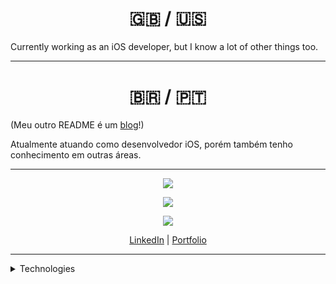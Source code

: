 <h1 align="center">🇬🇧 / 🇺🇸</h1>

Currently working as an iOS developer, but I know a lot of other things too.

---

<h1 align="center"> 🇧🇷 / 🇵🇹 </h1>

(Meu outro README é um [blog][]!)

[blog]: https://fickledogfish.github.io/blog/index.html

Atualmente atuando como desenvolvedor iOS, porém também tenho conhecimento em
outras áreas.

---

<p align="center">
	<p align="center"><img src="https://github-readme-stats.vercel.app/api/top-langs/?username=fickledogfish&layout=compact&theme=github_dark"/></p>
	<p align="center"><img src="https://github-readme-stats.vercel.app/api?username=fickledogfish&show_icons=true&custom_title=Statistics&theme=github_dark"/></p>
	<p align="center"><img src="https://github-profile-trophy.vercel.app/?username=fickledogfish&column=4&theme=darkhub"/></p>
	<p align="center">
		<a href="https://www.linkedin.com/in/ungraciousraccoon/">LinkedIn</a>
		|
		<a href="https://github.com/fickledogfish?tab=repositories">Portfolio</a>
	</p>
</p>

---

<details>
<summary>Technologies</summary>

<!-- Pallette: https://coolors.co/palette/22223b-4a4e69-9a8c98-c9ada7-f2e9e4 -->

<!-- Icons: https://simpleicons.org/ -->

<!-- Programming languages -->

[![C]](https://en.wikipedia.org/wiki/C_(programming_language) "C")
[![C++]](https://en.wikipedia.org/wiki/C%2B%2B "C++")
[![C Sharp]](https://docs.microsoft.com/en-us/dotnet/csharp/ "C")
[![Go]](https://go.dev/ "Go")
[![JavaScript]](https://www.javascript.com/ "JavaScript")
[![Swift]](https://swift.org/ "Swift")
[![Racket]](https://racket-lang.org/ "Racket")
[![Rust]](https://rust-lang.org/ "Rust")
[![Zig]](https://ziglang.org/ "Zig")

[C]: https://img.shields.io/badge/C-4A4E69?style=for-the-badge&labelColor=22223b&logoColor=f2e9e4&logo=c
[C++]: https://img.shields.io/badge/C++-4A4E69?style=for-the-badge&labelColor=22223b&logoColor=f2e9e4&logo=cplusplus
[C Sharp]: https://img.shields.io/badge/C%23-4A4E69?style=for-the-badge&labelColor=22223b&logoColor=f2e9e4&logo=C+Sharp
[Go]: https://img.shields.io/badge/Go-4A4E69?style=for-the-badge&labelColor=22223b&logoColor=f2e9e4&logo=Go
[JavaScript]: https://img.shields.io/badge/JavaScript-4A4E69?style=for-the-badge&labelColor=22223b&logoColor=f2e9e4&logo=JavaScript
[Swift]: https://img.shields.io/badge/Swift-4A4E69?style=for-the-badge&labelColor=22223b&logoColor=f2e9e4&logo=Swift
[Racket]: https://img.shields.io/badge/Racket-4A4E69?style=for-the-badge&labelColor=22223b&logoColor=f2e9e4&logo=Racket
[Rust]: https://img.shields.io/badge/Rust-4A4E69?style=for-the-badge&labelColor=22223b&logoColor=f2e9e4&logo=Rust
[Zig]: https://img.shields.io/badge/Zig-4A4E69?style=for-the-badge&labelColor=22223b&logoColor=f2e9e4&logo=Zig

<!-- Source control managers -->

[![Git]](https://git-scm.com/ "Git")
[![Fossil SCM]](https://fossil-scm.org/ "Fossil SCM")

[Git]: https://img.shields.io/badge/Git-4A4E69?style=for-the-badge&labelColor=22223b&logoColor=f2e9e4&logo=Git
[Fossil SCM]: https://img.shields.io/badge/Fossil%20SCM-4A4E69?style=for-the-badge&labelColor=22223b&logoColor=f2e9e4&logo=Fossil%20SCM

<!-- Pipelines -->

[![GitHub Actions]](https://github.com/features/actions "GitHub Actions")

[GitHub Actions]: https://img.shields.io/badge/GitHub%20Actions-4A4E69?style=for-the-badge&labelColor=22223b&logoColor=f2e9e4&logo=GitHub+Actions

<!-- Editors/IDEs -->

[![Emacs]](https://gnu.org/software/emacs "Emacs")
[![Neovim]](https://neovim.io/ "Neovim")
[![Visual Studio Code]](https://code.visualstudio.com/ "Visual Studio Code")
[![Rider]](https://www.jetbrains.com/rider/ "Rider")
[![Xcode]](https://developer.apple.com/xcode/ "Xcode")

[Emacs]: https://img.shields.io/badge/Emacs-4A4E69?style=for-the-badge&labelColor=22223b&logoColor=f2e9e4&logo=GNU%20Emacs
[Neovim]: https://img.shields.io/badge/Neovim-4A4E69?style=for-the-badge&labelColor=22223b&logoColor=f2e9e4&logo=Neovim
[Visual Studio Code]: https://img.shields.io/badge/Visual%20Studio%20Code-4A4E69?style=for-the-badge&labelColor=22223b&logoColor=f2e9e4&logo=Visual%20Studio%20Code
[Rider]: https://img.shields.io/badge/Rider-4A4E69?style=for-the-badge&labelColor=22223b&logoColor=f2e9e4&logo=Rider
[Xcode]: https://img.shields.io/badge/Xcode-4A4E69?style=for-the-badge&labelColor=22223b&logoColor=f2e9e4&logo=Xcode

<!-- Operating Systems -->

[![Linux]](https://www.kernel.org/ "Linux")
[![macOS]](https://www.apple.com/macos/ "macOS")
[![Windows]](https://www.microsoft.com/en-us/windows "Windows")

[Linux]: https://img.shields.io/badge/Linux-4A4E69?style=for-the-badge&labelColor=22223b&logoColor=f2e9e4&logo=Linux
[macOS]: https://img.shields.io/badge/macOS-4A4E69?style=for-the-badge&labelColor=22223b&logoColor=f2e9e4&logo=macOS
[Windows]: https://img.shields.io/badge/Windows-4A4E69?style=for-the-badge&labelColor=22223b&logoColor=f2e9e4&logo=Windows

</details>
